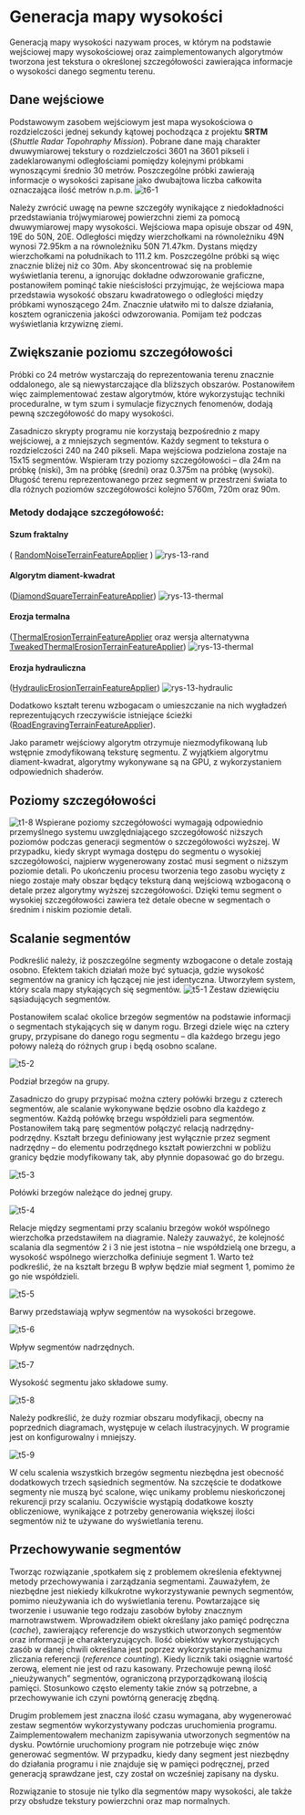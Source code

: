 # Generacja mapy wysokości

Generacją mapy wysokości nazywam proces, w którym na podstawie wejściowej mapy wysokościowej oraz zaimplementowanych algorytmów tworzona jest tekstura o określonej szczegółowości zawierająca informacje o wysokości danego segmentu terenu.

## Dane wejściowe

Podstawowym zasobem wejściowym jest mapa wysokościowa o rozdzielczości jednej sekundy kątowej pochodząca z projektu **SRTM** (*Shuttle Radar Topohraphy Mission*). Pobrane dane mają charakter dwuwymiarowej tekstury o rozdzielczości 3601 na 3601 pikseli i zadeklarowanymi odległościami pomiędzy kolejnymi próbkami wynoszącymi średnio 30 metrów. Poszczególne próbki zawierają informacje o wysokości zapisane jako dwubajtowa liczba całkowita oznaczająca ilość metrów n.p.m.
![t6-1](assets/terrain/t6-1conv.jpg)

Należy zwrócić uwagę na pewne szczegóły wynikające z niedokładności przedstawiania trójwymiarowej powierzchni ziemi za pomocą dwuwymiarowej mapy wysokości. Wejściowa mapa opisuje obszar od 49N, 19E  do 50N, 20E. Odległości między wierzchołkami na równoleżniku 49N wynosi 72.95km  a na równoleżniku 50N 71.47km. Dystans między wierzchołkami na południkach to 111.2 km. Poszczególne próbki są więc znacznie bliżej niż co 30m. Aby skoncentrować się na problemie wyświetlania terenu, a ignorując dokładne odwzorowanie graficzne, postanowiłem pominąć takie nieścisłości przyjmując, że wejściowa mapa przedstawia wysokość obszaru kwadratowego o odległości między próbkami wynoszącego 24m. Znacznie ułatwiło mi to dalsze działania, kosztem ograniczenia jakości odwzorowania. Pomijam też podczas wyświetlania krzywiznę ziemi.

## Zwiększanie poziomu szczegółowości

 Próbki co 24 metrów wystarczają do reprezentowania terenu znacznie oddalonego, ale są niewystarczające dla bliższych obszarów. Postanowiłem więc zaimplementować zestaw algorytmów, które wykorzystując techniki proceduralne, w tym szum i symulacje fizycznych fenomenów, dodają pewną szczegółowość do mapy wysokości.
 
Zasadniczo skrypty programu nie korzystają bezpośrednio z mapy wejściowej, a z mniejszych segmentów. Każdy segment to tekstura o rozdzielczości 240 na 240 pikseli. Mapa wejściowa podzielona zostaje na 15x15 segmentów. Wspieram trzy poziomy szczegółowości – dla 24m na próbkę (niski), 3m na próbkę (średni) oraz 0.375m na próbkę (wysoki). Długość terenu reprezentowanego przez segment w przestrzeni świata to dla różnych poziomów szczegółowości kolejno 5760m, 720m oraz 90m. 

### Metody dodające szczegółowość:
#### Szum fraktalny 
( [RandomNoiseTerrainFeatureApplier](https://github.com/defacto2k15/PwMgr/tree/master/Assets/Heightmaps/Ring1/TerrainDescription/FeatureGenerating/RandomNoiseTerrainFeatureApplier.cs) )
![rys-13-rand](assets/terrain/rys-13-rand.png)

#### Algorytm diament-kwadrat
([DiamondSquareTerrainFeatureApplier](https://github.com/defacto2k15/PwMgr/tree/master/Assets/Heightmaps/Ring1/TerrainDescription/FeatureGenerating/DiamondSquareTerrainFeatureApplier.cs))
![rys-13-thermal](assets/terrain/rys-13-thermal.png)

#### Erozja termalna
([ThermalErosionTerrainFeatureApplier](https://github.com/defacto2k15/PwMgr/tree/master/Assets/Heightmaps/Ring1/TerrainDescription/FeatureGenerating/ThermalErosionTerrainFeatureApplier.cs) oraz wersja alternatywna [TweakedThermalErosionTerrainFeatureApplier](https://github.com/defacto2k15/PwMgr/tree/master/Assets/Heightmaps/Ring1/TerrainDescription/FeatureGenerating/TweakedThermalErosionTerrainFeatureApplier.cs))
![rys-13-thermal](assets/terrain/rys-13-thermal.png)

#### Erozja hydrauliczna
([HydraulicErosionTerrainFeatureApplier](https://github.com/defacto2k15/PwMgr/tree/master/Assets/Heightmaps/Ring1/TerrainDescription/FeatureGenerating/HydraulicErosionTerrainFeatureApplier.cs))
![rys-13-hydraulic](assets/terrain/rys-13-hydraulic.png)

Dodatkowo kształt terenu wzbogacam o umieszczanie na nich wygładzeń reprezentujących rzeczywiście istniejące ścieżki ([RoadEngravingTerrainFeatureApplier](https://github.com/defacto2k15/PwMgr/tree/master/Assets/Roads/TerrainFeature/RoadEngravingTerrainFeatureApplier.cs)).

Jako parametr wejściowy algorytm otrzymuje niezmodyfikowaną lub wstępnie zmodyfikowaną teksturę segmentu.
Z wyjątkiem algorytmu diament-kwadrat, algorytmy wykonywane są na GPU, z wykorzystaniem odpowiednich shaderów.  

## Poziomy szczegółowości
![t1-8](assets/terrain/t1-8conv.jpg)
Wspierane poziomy szczegółowości wymagają odpowiednio przemyślnego systemu uwzględniającego szczegółowość niższych poziomów podczas generacji segmentów o szczegółowości wyższej. W przypadku, kiedy skrypt wymaga dostępu do segmentu o wysokiej szczegółowości, najpierw wygenerowany zostać musi segment o niższym poziomie detali. Po ukończeniu procesu tworzenia tego zasobu wycięty z niego zostaje mały obszar będący teksturą daną wejściową wzbogaconą o detale przez algorytmy wyższej szczegółowości. Dzięki temu segment o wysokiej szczegółowości zawiera też detale obecne w segmentach o średnim i niskim poziomie detali.

## Scalanie segmentów
Podkreślić należy, iż poszczególne segmenty wzbogacone o detale zostają osobno. Efektem takich działań może być sytuacja, gdzie wysokość segmentów na granicy ich łączącej nie jest identyczna. Utworzyłem system, który scala mapy stykających się segmentów. 
![t5-1](assets/terrain/t5-1conv.jpg)
Zestaw dziewięciu sąsiadujących segmentów.

Postanowiłem scalać okolice brzegów segmentów na podstawie informacji o segmentach stykających się w danym rogu. Brzegi dziele więc na cztery grupy, przypisane do danego rogu segmentu – dla każdego brzegu jego połowy należą do różnych grup i będą osobno scalane.

![t5-2](assets/terrain/t5-2conv.jpg)

Podział brzegów na grupy.

Zasadniczo do grupy przypisać można cztery połówki brzegu z czterech segmentów, ale scalanie wykonywane będzie osobno dla każdego z segmentów.
Każdą połówkę brzegu współdzieli para segmentów. Postanowiłem taką parę segmentów połączyć relacją nadrzędny- podrzędny. Kształt brzegu definiowany jest wyłącznie przez segment nadrzędny – do elementu podrzędnego kształt powierzchni w pobliżu granicy będzie modyfikowany tak, aby płynnie dopasować go do brzegu. 

![t5-3](assets/terrain/t5-3conv.jpg)

Połówki brzegów należące do jednej grupy.

![t5-4](assets/terrain/t5-4conv.jpg)

Relacje między segmentami przy scalaniu brzegów wokół wspólnego wierzchołka przedstawiłem na diagramie. Należy zauważyć, że kolejność scalania dla segmentów 2 i 3 nie jest istotna – nie współdzielą one brzegu, a wysokość wspólnego wierzchołka definiuje segment 1.  Warto też podkreślić, że na kształt brzegu B wpływ będzie miał segment 1, pomimo że go nie współdzieli. 

![t5-5](assets/terrain/t5-5conv.jpg)

Barwy przedstawiają wpływ segmentów na wysokości brzegowe.

![t5-6](assets/terrain/t5-6conv.jpg)

Wpływ segmentów nadrzędnych.

![t5-7](assets/terrain/t5-7conv.jpg)

Wysokość segmentu jako składowe sumy.

![t5-8](assets/terrain/t5-8conv.jpg)

Należy podkreślić, że duży rozmiar obszaru modyfikacji, obecny na poprzednich diagramach, występuje w celach ilustracyjnych. W programie jest on konfigurowalny i mniejszy.

![t5-9](assets/terrain/t5-9conv.jpg)

W celu scalenia wszystkich brzegów segmentu niezbędna jest obecność dodatkowych trzech sąsiednich segmentów. Na szczęście te dodatkowe segmenty nie muszą być scalone, więc unikamy problemu nieskończonej rekurencji przy scalaniu. Oczywiście wystąpią dodatkowe koszty obliczeniowe, wynikające z potrzeby generowania większej ilości segmentów niż te używane do wyświetlania terenu. 

## Przechowywanie segmentów

Tworząc rozwiązanie ,spotkałem się z problemem określenia efektywnej metody przechowywania i zarządzania segmentami. Zauważyłem, że niezbędne jest niekiedy kilkukrotne wykorzystywanie pewnych segmentów, pomimo nieużywania ich do wyświetlania terenu. Powtarzające się tworzenie i usuwanie tego rodzaju zasobów byłoby znacznym marnotrawstwem. Wprowadziłem obiekt określany jako pamięć podręczna (*cache*), zawierający referencje do wszystkich utworzonych segmentów oraz informacji je charakteryzujących. Ilość obiektów wykorzystujących zasób w danej chwili określana jest poprzez wykorzystanie mechanizmu zliczania referencji (*reference counting*).  Kiedy licznik taki osiągnie wartość zerową, element nie jest od razu kasowany. Przechowuje pewną ilość „nieużywanych” segmentów, ograniczoną przyporządkowaną ilością pamięci. Stosunkowo często elementy takie znów są potrzebne, a przechowywanie ich czyni powtórną generację zbędną.

Drugim problemem jest znaczna ilość czasu wymagana, aby wygenerować zestaw segmentów wykorzystywany podczas uruchomienia programu. Zaimplementowałem mechanizm zapisywania utworzonych segmentów na dysku. Powtórnie uruchomiony program nie potrzebuje więc znów generować segmentów.  W przypadku, kiedy dany segment jest niezbędny do działania programu i nie znajduje się w pamięci podręcznej, przed generacją sprawdzane jest, czy został on wcześniej zapisany na dysku. 

Rozwiązanie to stosuje nie tylko dla segmentów mapy wysokości, ale także przy obsłudze tekstury powierzchni oraz map normalnych.  









